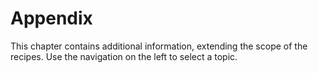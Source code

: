 # Appendix

This chapter contains additional information, extending the scope of the recipes. Use the navigation on the left to select a topic.
